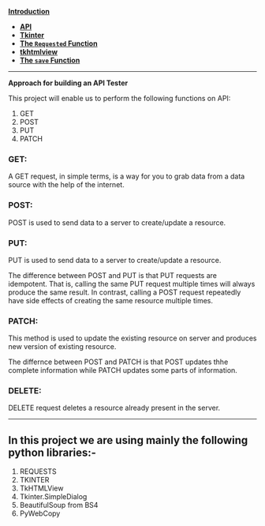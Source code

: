 **[Introduction](file.md)**

- **[API](API.md)**
- **[Tkinter](Tkinter.md)**
- **[The ```Requested``` Function](Req.md)**
- **[tkhtmlview](htmlview.md)**
- **[The ```save``` Function](save.md)**
***
 **Approach for building an API Tester**

 This project will enable us to perform the following functions on API:
1. GET
1. POST
1. PUT
1. PATCH
### **GET:**
 A GET request, in simple terms, is a way for you to grab data from a data source with the help of the internet.

### **POST:**

 POST is used to send data to a server to create/update a resource.

### **PUT:**

 PUT is used to send data to a server to create/update a resource.


 The difference between POST and PUT is that PUT requests are idempotent. That is, calling the same PUT request multiple times will always produce the same result. In contrast, calling a POST request repeatedly have side effects of creating the same resource multiple times.
 <!-- ### **AUTH:** 
 Auth is used to add your auth details to the relevant parts of the request when you select or enter them, so you can preview how your data will be sent before you run the request. Your auth data will appear in the relevant parts of the request, for example in the Headers tab. -->
 ### **PATCH:**
 This method is used to update the existing 
 resource  on server and produces new version of existing resource. 
 
 
 The differnce between POST and PATCH is that  POST  updates thhe complete information while PATCH updates some parts of information.   
 ### **DELETE:**
  DELETE request deletes a resource already present in the server. 
***
## In this project we are using mainly the following python libraries:-
 1. REQUESTS
 1. TKINTER
1. TkHTMLView 
1. Tkinter.SimpleDialog 
1. BeautifulSoup from BS4 
1. PyWebCopy 
 
<!--  Once our HTTP requests are working properly and we are able to fetch data from the API, we need a proper interface to send and receive a request. And for this purpose, we have the Tkinter library in python. -->

<!-- Further next here is the way to create a Drop-down menu
```
#Create an instance of tkinter frame
root= Tk()

#Define the size of window or frame
root.geometry("715x250")

#Set the Menu initially
menu= StringVar()
menu.set("Select Any Language")

#Create a dropdown Menu
drop= OptionMenu(root, menu,"C++", "Java","Python","JavaScript","Rust","GoLang")
drop.pack()

root.mainloop()
```
If you want to create a text widget then here is the way
```
root = Tk()
 
# specify size of window.
root.geometry("250x170")
 
# Create text widget and specify size.
T = Text(root, height = 5, width = 52)
```
Tabbed Notebook  widget
```
root = tk.Tk()
root.title("Tab Widget")
title(name)
tabControl = ttk.Notebook(root)
Notebook(master=None, **options)

root.mainloop()
```
Button widget
```
# import everything from tkinter module
from tkinter import *   
 
# create a tkinter window
root = Tk()             
 
# Open window having dimension 100x100
root.geometry('100x100')
 
# Create a Button
btn = Button(root, text = 'Click me !', bd = '5')
 
# Set the position of button on the top of window.  
btn.pack(side = 'top')   
 
root.mainloop()
``` -->
<!-- [app](app.py) -->

